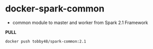 # docker-spark-common
- common module to master and worker from Spark 2.1 Framework

**PULL**
```
docker push tobby48/spark-common:2.1
```
